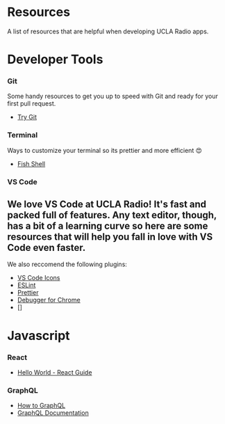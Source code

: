 # Resources
A list of resources that are helpful when developing UCLA Radio apps.

# Developer Tools
### Git
Some handy resources to get you up to speed with Git and ready for your first pull request. 
- [Try Git](https://try.github.io/levels/1/challenges/1)

### Terminal
Ways to customize your terminal so its prettier and more efficient 😍  
- [Fish Shell](https://fishshell.com/) 

### VS Code

We love VS Code at UCLA Radio! It's fast and packed full of features. Any text editor, though, has a bit of a learning curve so here are some resources that will help you fall in love with VS Code even faster.
- 

We also reccomend the following plugins:
- [VS Code Icons](https://marketplace.visualstudio.com/items?itemName=robertohuertasm.vscode-icons)
- [ESLint](https://marketplace.visualstudio.com/items?itemName=dbaeumer.vscode-eslint)
- [Prettier](https://marketplace.visualstudio.com/items?itemName=esbenp.prettier-vscode)
- [Debugger for Chrome](https://marketplace.visualstudio.com/items?itemName=msjsdiag.debugger-for-chrome)
- []

# Javascript

### React
* [Hello World - React Guide](https://reactjs.org/docs/hello-world.html)

### GraphQL
* [How to GraphQL](https://www.howtographql.com/)
* [GraphQL Documentation](http://graphql.org/learn/)

